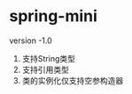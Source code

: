 # spring-mini
version -1.0
1. <property name="" value=""> 支持String类型
2. <property name="" ref=""> 支持引用类型
3. 类的实例化仅支持空参构造器
